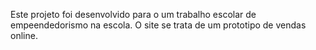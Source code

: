 Este projeto foi desenvolvido para o um trabalho escolar de empeendedorismo na escola. O site se trata de um prototipo de vendas online.
